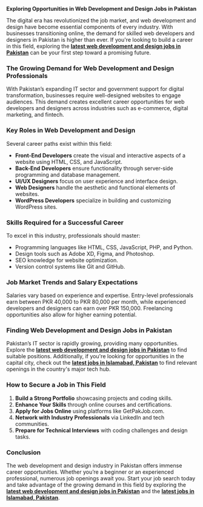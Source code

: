 **Exploring Opportunities in Web Development and Design Jobs in Pakistan**

The digital era has revolutionized the job market, and web development and design have become essential components of every industry. With businesses transitioning online, the demand for skilled web developers and designers in Pakistan is higher than ever. If you're looking to build a career in this field, exploring the **[latest web development and design jobs in Pakistan](https://www.getpakjob.com/jobs/latest-web_development-design-jobs-in-pakistan)** can be your first step toward a promising future.

### The Growing Demand for Web Development and Design Professionals

With Pakistan’s expanding IT sector and government support for digital transformation, businesses require well-designed websites to engage audiences. This demand creates excellent career opportunities for web developers and designers across industries such as e-commerce, digital marketing, and fintech.

### Key Roles in Web Development and Design

Several career paths exist within this field:

- **Front-End Developers** create the visual and interactive aspects of a website using HTML, CSS, and JavaScript.
- **Back-End Developers** ensure functionality through server-side programming and database management.
- **UI/UX Designers** focus on user experience and interface design.
- **Web Designers** handle the aesthetic and functional elements of websites.
- **WordPress Developers** specialize in building and customizing WordPress sites.

### Skills Required for a Successful Career

To excel in this industry, professionals should master:

- Programming languages like HTML, CSS, JavaScript, PHP, and Python.
- Design tools such as Adobe XD, Figma, and Photoshop.
- SEO knowledge for website optimization.
- Version control systems like Git and GitHub.

### Job Market Trends and Salary Expectations

Salaries vary based on experience and expertise. Entry-level professionals earn between PKR 40,000 to PKR 80,000 per month, while experienced developers and designers can earn over PKR 150,000. Freelancing opportunities also allow for higher earning potential.

### Finding Web Development and Design Jobs in Pakistan

Pakistan’s IT sector is rapidly growing, providing many opportunities. Explore the **[latest web development and design jobs in Pakistan](https://www.getpakjob.com/jobs/latest-web_development-design-jobs-in-pakistan)** to find suitable positions. Additionally, if you're looking for opportunities in the capital city, check out the **[latest jobs in Islamabad, Pakistan](https://www.getpakjob.com/jobs/jobs-in-islamabad-pakistan)** to find relevant openings in the country's major tech hub.

### How to Secure a Job in This Field

1. **Build a Strong Portfolio** showcasing projects and coding skills.
2. **Enhance Your Skills** through online courses and certifications.
3. **Apply for Jobs Online** using platforms like GetPakJob.com.
4. **Network with Industry Professionals** via LinkedIn and tech communities.
5. **Prepare for Technical Interviews** with coding challenges and design tasks.

### Conclusion

The web development and design industry in Pakistan offers immense career opportunities. Whether you’re a beginner or an experienced professional, numerous job openings await you. Start your job search today and take advantage of the growing demand in this field by exploring the **[latest web development and design jobs in Pakistan](https://www.getpakjob.com/jobs/latest-web_development-design-jobs-in-pakistan)** and the **[latest jobs in Islamabad, Pakistan](https://www.getpakjob.com/jobs/jobs-in-islamabad-pakistan)**.

